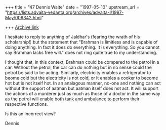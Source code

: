 +++
title = "47 Dennis Waite"
date = "1997-05-10"
upstream_url = "https://lists.advaita-vedanta.org/archives/advaita-l/1997-May/006342.html"

+++
[Archive link](https://lists.advaita-vedanta.org/archives/advaita-l/1997-May/006342.html)

I hesitate to reply to anything of Jaldhar's (fearing the wrath of his
scholarship!) but the statement that "Brahman is limitless and is capable of
doing anything. In fact it does do everything.  It is everything.  So you
cannot say Brahman lacks free will." does not ring quite true to my
understanding.

I thought that, in this context, Brahman could be compared to the petrol in
a car. Without the petrol, the car can do nothing but in no sense could the
petrol be said to be acting. Similarly, electricity enables a refrigerator
to beome cold but the electricity is not cold, or it enables a cooker to
become hot but is not itself hot. In an analagous manner, no-one and nothing
can act without the support of aatman but aatman itself does not act. It
will support the actions of a murderer just as much as those of a doctor in
the same way as the petrol will enable both tank and ambulance to perform
their respective functions.

Is this an incorrect view?

Dennis

